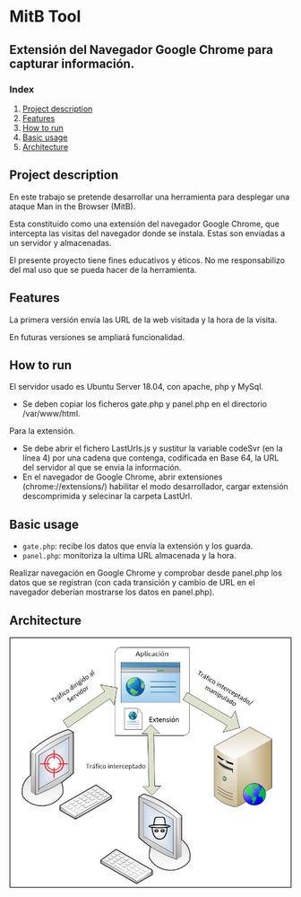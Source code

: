 # MitB Tool

## Extensión del Navegador Google Chrome para capturar información.

### Index

1. [Project description](#project-description)
2. [Features](#features)
3. [How to run](#how-to-run)
4. [Basic usage](#basic-usage)
4. [Architecture](#architecture)


## Project description

En este trabajo se pretende desarrollar una herramienta para desplegar una ataque Man in the Browser (MitB). 

Esta constituido como una extensión del navegador Google Chrome, que intercepta las visitas del navegador donde se instala. Estas son enviadas a un servidor y almacenadas.

El presente proyecto tiene fines educativos y éticos. No me responsabilizo del mal uso que se pueda hacer de la herramienta.  

## Features

La primera versión envía las URL de la web visitada y la hora de la visita.

En futuras versiones se ampliará funcionalidad.



## How to run

El servidor usado es Ubuntu Server 18.04, con apache, php y MySql.

+ Se deben copiar los ficheros gate.php y panel.php en el directorio /var/www/html.

Para la extensión.

+ Se debe abrir el fichero LastUrls.js y sustitur la variable codeSvr (en la línea 4) por una cadena que contenga, codificada en Base 64, la URL del servidor al que se envia la información. 
+ En el navegador de Google Chrome, abrir extensiones (chrome://extensions/) habilitar el modo desarrollador, cargar extensión descomprimida y selecinar la carpeta LastUrl. 


## Basic usage

+ `gate.php`: recibe los datos que envía la extensión y los guarda.
+ `panel.php`: monitoriza la ultima URL almacenada y la hora.

Realizar navegación en Google Chrome y comprobar desde panel.php los datos que se registran (con cada transición y cambio de URL en el navegador deberían mostrarse los datos en panel.php).

## Architecture

![Architecture](MitB.png)
